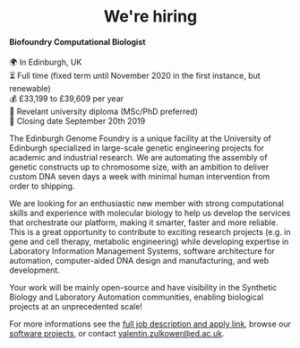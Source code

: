 <h1 align='center'>We're hiring</h1>

#### Biofoundry Computational Biologist

:earth_africa: In Edinburgh, UK <br/>
:hourglass_flowing_sand: Full time (fixed term until November 2020 in the first instance, but renewable) <br/>
:moneybag: £33,199 to £39,609 per year <br/>
:scroll: Revelant university diploma (MSc/PhD preferred) <br/>
:date: Closing date September 20th 2019 <br/>

The Edinburgh Genome Foundry is a unique facility at the University of Edinburgh specialized in large-scale genetic engineering projects for academic and industrial research. We are automating the assembly of genetic constructs up to chromosome size, with an ambition to deliver custom DNA seven days a week with minimal human intervention from order to shipping.

We are looking for an enthusiastic new member with strong computational skills and experience with molecular biology to help us develop the services that orchestrate our platform, making it smarter, faster and more reliable. This is a great opportunity to contribute to exciting research projects (e.g. in gene and cell therapy, metabolic engineering) while developing expertise in Laboratory Information Management Systems, software architecture for automation, computer-aided DNA design and manufacturing, and web development.

Your work will be mainly open-source and have visibility in the Synthetic Biology and Laboratory Automation communities, enabling biological projects at an unprecedented scale!

For more informations see the [full job description and apply link](https://www.vacancies.ed.ac.uk/pls/corehrrecruit/erq_jobspec_version_4.jobspec?p_id=049094), browse our [software projects]( https://edinburgh-genome-foundry.github.io/), or contact [valentin.zulkower@ed.ac.uk](mailto:valentin.zulkower@ed.ac.uk).
